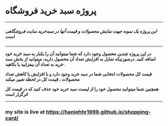 # پروژه سبد خرید فروشگاه
---
##### این پروژه یک نمونه جهت نمایش محصولات و قیمت آنها در سبدخرید سایت فروشگاهی است

---
**در این پروژه چندین محصول وجود دارد که شما میتوانید آن را یکبار به سبد خرید خود اضافه کنید. درصورتیکه تمایل به افزایش تعداد آن محصول دارید، میتوانید از بخش سبد خرید به تعداد آن بیفزایید یا بکاهید.**

**قیمت کل محصولات انتخابی شما در سبد خرید وجود دارد و با افزایش یا کاهش تعداد محصولات ، قیمت کل در لحظه تغییر میکند**

**همچنین شما میتوانید محصول خود را از لیست سبد خرید خود حذف کنید که در قیمت کل اثرگزار است**

--- 
### my site is live at https://haniehhr1999.github.io/shopping-card/